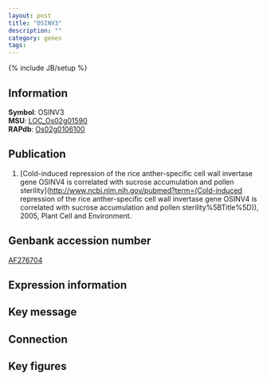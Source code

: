 ```yaml
---
layout: post
title: "OSINV3"
description: ""
category: genes
tags: 
---
```

{% include JB/setup %}

## Information
__Symbol__: OSINV3  
__MSU__: [LOC_Os02g01590](http://rice.plantbiology.msu.edu/cgi-bin/ORF_infopage.cgi?orf=LOC_Os02g01590)  
__RAPdb__: [Os02g0106100](http://rapdb.dna.affrc.go.jp/viewer/gbrowse_details/irgsp1?name=Os02g0106100)  

## Publication
1. [Cold-induced repression of the rice anther-specific cell wall invertase gene OSINV4 is correlated with sucrose accumulation and pollen sterility](http://www.ncbi.nlm.nih.gov/pubmed?term=(Cold-induced repression of the rice anther-specific cell wall invertase gene OSINV4 is correlated with sucrose accumulation and pollen sterility%5BTitle%5D)), 2005, Plant Cell and Environment.

## Genbank accession number
[AF276704](http://www.ncbi.nlm.nih.gov/nuccore/AF276704)

## Expression information

## Key message

## Connection

## Key figures


